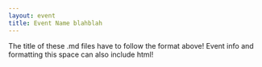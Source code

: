 ```yaml
---
layout: event
title: Event Name blahblah
---
```

The title of these .md files have to follow the format above!
Event info and formatting
this space can also include html!